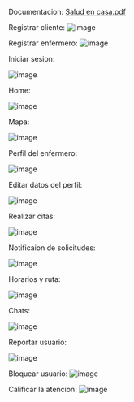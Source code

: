 Documentacion: [Salud en casa.pdf](https://github.com/user-attachments/files/19552287/Salud.en.casa.pdf)

Registrar cliente: ![image](https://github.com/user-attachments/assets/9e0bfe15-ef67-4f78-97c5-d0901cb67d57)

Registrar enfermero: ![image](https://github.com/user-attachments/assets/e0a97d37-39b6-4f3e-bb8c-1079537d6350)

Iniciar sesion: 

![image](https://github.com/user-attachments/assets/9dc7a67f-85bd-45d8-bcb7-08fc046a39ee)

Home:

![image](https://github.com/user-attachments/assets/5903a660-3fe9-4c87-9d1f-5fbb412cdc1b)

Mapa:

![image](https://github.com/user-attachments/assets/c76448a9-1ba4-4cc0-bc46-829cb2169e85)

Perfil del enfermero: 

![image](https://github.com/user-attachments/assets/72dfb975-2042-4f0f-b6c0-bf2af5b6e1b3)

Editar datos del perfil:

![image](https://github.com/user-attachments/assets/0b965e7f-5fec-4be5-82cb-7ba9bbcc9c4a)

Realizar citas:

![image](https://github.com/user-attachments/assets/ee414558-ff05-46d1-b03a-d6557f6786f1)

Notificaion de solicitudes: 

![image](https://github.com/user-attachments/assets/c5b843ec-d50f-46e6-a2d9-2d297c6c7834)

Horarios y ruta: 

![image](https://github.com/user-attachments/assets/c4ebf9ec-3db0-4fe9-936f-3b893202ab04)

Chats: 

![image](https://github.com/user-attachments/assets/7898378e-50b6-4810-9151-060d00c4d118)

Reportar usuario:

![image](https://github.com/user-attachments/assets/ac6fcee1-4e06-4f40-b5b5-3f9c4e6a64ef)

Bloquear usuario: 
![image](https://github.com/user-attachments/assets/7baf738b-0982-40b9-80c7-a8a68ed4e7cd)

Calificar la atencion:
![image](https://github.com/user-attachments/assets/2768a5b3-3c80-4d00-985e-21802d39f613)
